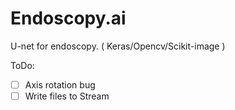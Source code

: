 # Endoscopy.ai
U-net for endoscopy. ( Keras/Opencv/Scikit-image )

ToDo:
- [ ] Axis rotation bug
- [ ] Write files to Stream
